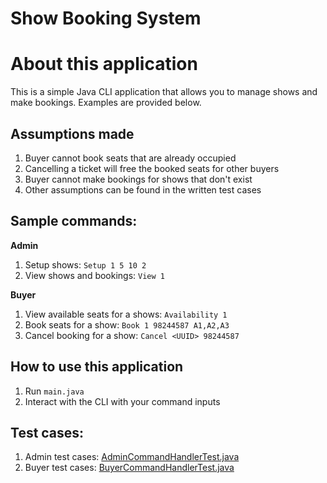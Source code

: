 # Show Booking System

# About this application

This is a simple Java CLI application that allows you to manage shows and make bookings. Examples are provided below.

## Assumptions made
1. Buyer cannot book seats that are already occupied
2. Cancelling a ticket will free the booked seats for other buyers
3. Buyer cannot make bookings for shows that don't exist
4. Other assumptions can be found in the written test cases

## Sample commands:

**Admin**
1. Setup shows: `Setup 1 5 10 2`
2. View shows and bookings: `View 1`

**Buyer**
1. View available seats for a shows: `Availability 1`
2. Book seats for a show: `Book 1 98244587 A1,A2,A3`
3. Cancel booking for a show: `Cancel <UUID> 98244587`

## How to use this application

1. Run `main.java`
2. Interact with the CLI with your command inputs

## Test cases: 

1. Admin test cases: [AdminCommandHandlerTest.java](https://github.com/johnnyleejy/showbookingsystem/blob/master/tests/AdminCommandHandlerTest.java)
2. Buyer test cases:  [BuyerCommandHandlerTest.java](https://github.com/johnnyleejy/showbookingsystem/blob/master/tests/BuyerCommandHandlerTest.java)
